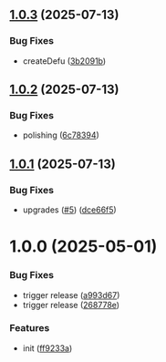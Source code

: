 ## [1.0.3](https://github.com/dword-design/defu/compare/v1.0.2...v1.0.3) (2025-07-13)


### Bug Fixes

* createDefu ([3b2091b](https://github.com/dword-design/defu/commit/3b2091b8fb918f85b7c8fa9d7d13f06c4e6a2d0d))

## [1.0.2](https://github.com/dword-design/defu/compare/v1.0.1...v1.0.2) (2025-07-13)


### Bug Fixes

* polishing ([6c78394](https://github.com/dword-design/defu/commit/6c78394b075e9207b06b0d92e71e073be8455749))

## [1.0.1](https://github.com/dword-design/defu/compare/v1.0.0...v1.0.1) (2025-07-13)


### Bug Fixes

* upgrades ([#5](https://github.com/dword-design/defu/issues/5)) ([dce66f5](https://github.com/dword-design/defu/commit/dce66f5f39d447f109b17291e195b54d13f09935))

# 1.0.0 (2025-05-01)


### Bug Fixes

* trigger release ([a993d67](https://github.com/dword-design/defu/commit/a993d670be2d1d3bfe586bc6dd33ff15edf04366))
* trigger release ([268778e](https://github.com/dword-design/defu/commit/268778e2aa018f79bee2e3f845679e7d73485de4))


### Features

* init ([ff9233a](https://github.com/dword-design/defu/commit/ff9233a11c0889e121a8d92fa2a3f18ef1bde4b7))
